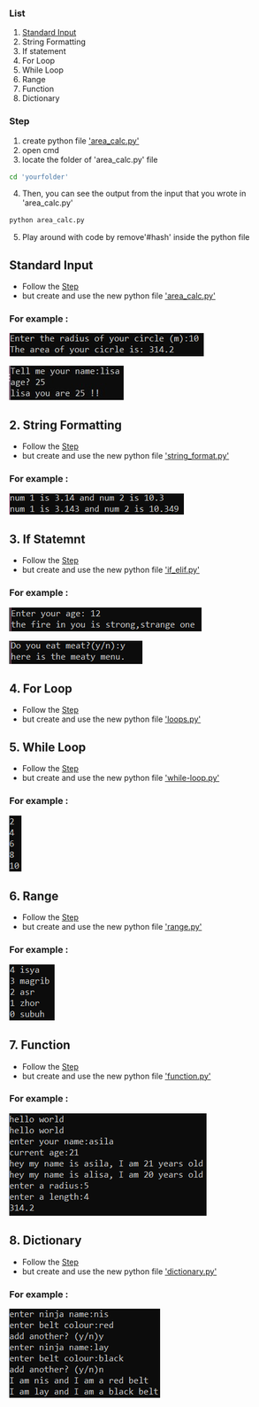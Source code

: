 ### List
  1. [Standard Input](#Standard-Input) 
  2. String Formatting
  3. If statement
  4. For Loop
  5. While Loop
  6. Range
  7. Function
  8. Dictionary
### Step
  1. create python file ['area_calc.py'](https://github.com/0732sta/starter-python/blob/master/standard-input/area_calc.py)
  2. open cmd
  3. locate the folder of 'area_calc.py' file
  ```bash
  cd 'yourfolder'
  ```
  4. Then, you can see the output from the input that you wrote in 'area_calc.py'
  ```bash
  python area_calc.py
  ```
  5. Play around with code by remove'#hash' inside the python file
## Standard Input  
- Follow the [Step](#Step) 
- but create and use the new python file ['area_calc.py'](https://github.com/0732sta/starter-python/blob/master/standard-input/area_calc.py)
### For example :
![radius-circle](calc-circle.png)

![name-age](name-age.jpg)

## 2. String Formatting
- Follow the [Step](#Step) 
- but create and use the new python file ['string_format.py'](https://github.com/0732sta/starter-python/blob/master/standard-input/string_format.py)
### For example :
![string-format](str-for.png)

## 3. If Statemnt
- Follow the [Step](#Step) 
- but create and use the new python file ['if_elif.py'](https://github.com/0732sta/starter-python/blob/master/standard-input/if_elif.py)
### For example :
![ask-age](ask-age.png)

![yes](y-n.png)

## 4. For Loop
- Follow the [Step](#Step) 
- but create and use the new python file ['loops.py'](https://github.com/0732sta/starter-python/blob/master/standard-input/loops.py)

## 5. While Loop
- Follow the [Step](#Step) 
- but create and use the new python file ['while-loop.py'](https://github.com/0732sta/starter-python/blob/master/standard-input/while-loop.py)
### For example :
![even](even-while.png)

## 6. Range
- Follow the [Step](#Step) 
- but create and use the new python file ['range.py'](https://github.com/0732sta/starter-python/blob/master/standard-input/range.py)
### For example :
![range](range.png)

## 7. Function
- Follow the [Step](#Step) 
- but create and use the new python file ['function.py'](https://github.com/0732sta/starter-python/blob/master/standard-input/function.py)
### For example :
![function](function.png)

## 8. Dictionary
- Follow the [Step](#Step) 
- but create and use the new python file ['dictionary.py'](https://github.com/0732sta/starter-python/blob/master/standard-input/dictionary.py)
### For example :
![dictionary](dictionary.png)
